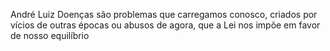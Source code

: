 André Luiz
Doenças são problemas que carregamos conosco, criados por vícios de outras épocas ou abusos de agora, que a Lei nos impõe em favor de nosso equilíbrio
